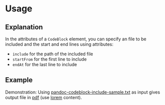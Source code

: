 Usage
=====

Explanation
-----------

In the attributes of a `CodeBlock` element, you can specify an file to be included and the start and end lines using attributes:
* `include` for the path of the included file
* `startFrom` for the first line to include
* `endAt` for the last line to include

Example
-------

Demonstration: Using [pandoc-codeblock-include-sample.txt] as input gives output file in [pdf] (use [lorem] content).

[pandoc-codeblock-include-sample.txt]: https://raw.githubusercontent.com/wiki/chdemko/pandoc-codeblock-include/images/pandoc-codeblock-include-sample.txt
[lorem]: https://raw.githubusercontent.com/wiki/chdemko/pandoc-codeblock-include/images/lorem
[pdf]: https://raw.githubusercontent.com/wiki/chdemko/pandoc-codeblock-include/images/pandoc-codeblock-include-sample.pdf
